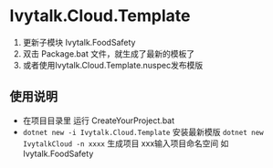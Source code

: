 # Ivytalk.Cloud.Template
1. 更新子模块 Ivytalk.FoodSafety
2. 双击 Package.bat 文件，就生成了最新的模板了
3. 或者使用Ivytalk.Cloud.Template.nuspec发布模版


## 使用说明
-
    在项目目录里 运行 CreateYourProject.bat
-
    ```dotnet new -i Ivytalk.Cloud.Template``` 安装最新模版 
    ```dotnet new IvytalkCloud -n xxxx``` 生成项目 xxx输入项目命名空间 如Ivytalk.FoodSafety


